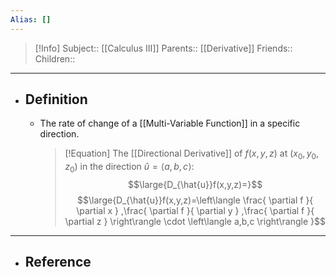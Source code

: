 ```yaml
---
Alias: []
---
```

> [!Info]
> Subject:: [[Calculus III]]
> Parents:: [[Derivative]]
> Friends:: 
> Children:: 
---
- ## Definition
	- The rate of change of a [[Multi-Variable Function]] in a specific direction.
	  > [!Equation]
	  > The [[Directional Derivative]] of $f(x,y,z)$ at $(x_{0},y_{0},z_{0})$ in the direction $\hat{u}=\left\langle a,b,c\right\rangle$:
	  > $$\large{D_{\hat{u}}f(x,y,z)=}$$
	  > $$\large{D_{\hat{u}}f(x,y,z)=\left\langle \frac{ \partial f }{ \partial x } ,\frac{ \partial f }{ \partial y } ,\frac{ \partial f }{ \partial z }  \right\rangle \cdot \left\langle a,b,c \right\rangle }$$
---
- ## Reference